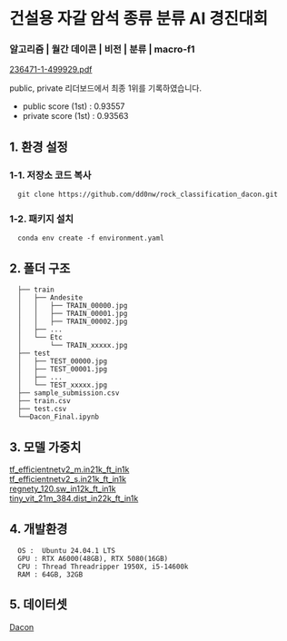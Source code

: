   # 건설용 자갈 암석 종류 분류 AI 경진대회
### 알고리즘 | 월간 데이콘 | 비전 | 분류 | macro-f1
[236471-1-499929.pdf](https://github.com/user-attachments/files/22027351/236471-1-499929.pdf)

public, private 리더보드에서 최종 1위를 기록하였습니다.
* public score (1st) : 0.93557
* private score (1st) : 0.93563

## 1. 환경 설정
### 1-1. 저장소 코드 복사 
```
  git clone https://github.com/dd0nw/rock_classification_dacon.git
```
### 1-2. 패키지 설치
```
  conda env create -f environment.yaml
```
## 2. 폴더 구조
```
  ├── train
  │   ├── Andesite
  │   │   ├── TRAIN_00000.jpg
  │   │   ├── TRAIN_00001.jpg
  │   │   ├── TRAIN_00002.jpg
  │   ├── ...
  │   └── Etc
  │       └── TRAIN_xxxxx.jpg
  ├── test
  │   ├── TEST_00000.jpg
  │   ├── TEST_00001.jpg
  │   ├── ...
  │   └── TEST_xxxxx.jpg
  ├── sample_submission.csv
  ├── train.csv
  ├── test.csv
  └──Dacon_Final.ipynb
```


## 3. 모델 가중치

[tf_efficientnetv2_m.in21k_ft_in1k](https://docs.google.com/uc?export=download&id=1UBzks6KyGvaFzE2x5UzZ3boZsSygrcdn)
<br>
[tf_efficientnetv2_s.in21k_ft_in1k](https://docs.google.com/uc?export=download&id=1ozHgS0x4UlPHX0XIOYX5K3plOfq46tgK)
<br>
[regnety_120.sw_in12k_ft_in1k](https://docs.google.com/uc?export=download&id=1DvCZ0o1g9WkGlP2UinOR3_DD496tX-O1)
<br>
[tiny_vit_21m_384.dist_in22k_ft_in1k](https://docs.google.com/uc?export=download&id=1N7q-qQw2SQKxv6eXpLTONEPwaACrqaCL)

## 4. 개발환경
```
  OS :  Ubuntu 24.04.1 LTS
  GPU : RTX A6000(48GB), RTX 5080(16GB)
  CPU : Thread Threadripper 1950X, i5-14600k
  RAM : 64GB, 32GB
```

## 5. 데이터셋
[Dacon](https://drive.google.com/file/d/1UowP6kVAFXk1wkjTTD0hd3XOPgPKA0vp/view)
